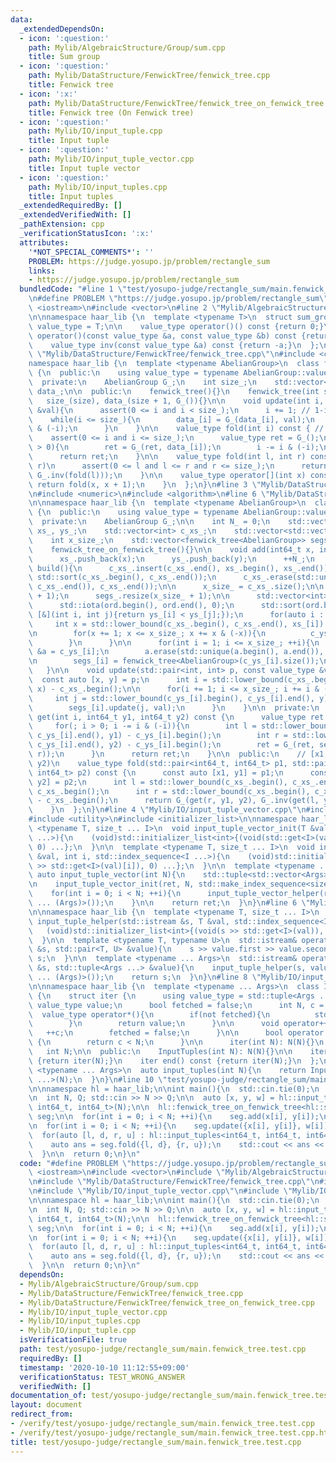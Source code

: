 ```yaml
---
data:
  _extendedDependsOn:
  - icon: ':question:'
    path: Mylib/AlgebraicStructure/Group/sum.cpp
    title: Sum group
  - icon: ':question:'
    path: Mylib/DataStructure/FenwickTree/fenwick_tree.cpp
    title: Fenwick tree
  - icon: ':x:'
    path: Mylib/DataStructure/FenwickTree/fenwick_tree_on_fenwick_tree.cpp
    title: Fenwick tree (On Fenwick tree)
  - icon: ':question:'
    path: Mylib/IO/input_tuple.cpp
    title: Input tuple
  - icon: ':question:'
    path: Mylib/IO/input_tuple_vector.cpp
    title: Input tuple vector
  - icon: ':question:'
    path: Mylib/IO/input_tuples.cpp
    title: Input tuples
  _extendedRequiredBy: []
  _extendedVerifiedWith: []
  _pathExtension: cpp
  _verificationStatusIcon: ':x:'
  attributes:
    '*NOT_SPECIAL_COMMENTS*': ''
    PROBLEM: https://judge.yosupo.jp/problem/rectangle_sum
    links:
    - https://judge.yosupo.jp/problem/rectangle_sum
  bundledCode: "#line 1 \"test/yosupo-judge/rectangle_sum/main.fenwick_tree.test.cpp\"\
    \n#define PROBLEM \"https://judge.yosupo.jp/problem/rectangle_sum\"\n\n#include\
    \ <iostream>\n#include <vector>\n#line 2 \"Mylib/AlgebraicStructure/Group/sum.cpp\"\
    \n\nnamespace haar_lib {\n  template <typename T>\n  struct sum_group {\n    using\
    \ value_type = T;\n\n    value_type operator()() const {return 0;}\n    value_type\
    \ operator()(const value_type &a, const value_type &b) const {return a + b;}\n\
    \    value_type inv(const value_type &a) const {return -a;}\n  };\n}\n#line 3\
    \ \"Mylib/DataStructure/FenwickTree/fenwick_tree.cpp\"\n#include <cassert>\n\n\
    namespace haar_lib {\n  template <typename AbelianGroup>\n  class fenwick_tree\
    \ {\n  public:\n    using value_type = typename AbelianGroup::value_type;\n\n\
    \  private:\n    AbelianGroup G_;\n    int size_;\n    std::vector<value_type>\
    \ data_;\n\n  public:\n    fenwick_tree(){}\n    fenwick_tree(int size):\n   \
    \   size_(size), data_(size + 1, G_()){}\n\n    void update(int i, const value_type\
    \ &val){\n      assert(0 <= i and i < size_);\n      i += 1; // 1-index\n\n  \
    \    while(i <= size_){\n        data_[i] = G_(data_[i], val);\n        i += i\
    \ & (-i);\n      }\n    }\n\n    value_type fold(int i) const { // [0, i)\n  \
    \    assert(0 <= i and i <= size_);\n      value_type ret = G_();\n\n      while(i\
    \ > 0){\n        ret = G_(ret, data_[i]);\n        i -= i & (-i);\n      }\n\n\
    \      return ret;\n    }\n\n    value_type fold(int l, int r) const { // [l,\
    \ r)\n      assert(0 <= l and l <= r and r <= size_);\n      return G_(fold(r),\
    \ G_.inv(fold(l)));\n    }\n\n    value_type operator[](int x) const {\n     \
    \ return fold(x, x + 1);\n    }\n  };\n}\n#line 3 \"Mylib/DataStructure/FenwickTree/fenwick_tree_on_fenwick_tree.cpp\"\
    \n#include <numeric>\n#include <algorithm>\n#line 6 \"Mylib/DataStructure/FenwickTree/fenwick_tree_on_fenwick_tree.cpp\"\
    \n\nnamespace haar_lib {\n  template <typename AbelianGroup>\n  class fenwick_tree_on_fenwick_tree\
    \ {\n  public:\n    using value_type = typename AbelianGroup::value_type;\n\n\
    \  private:\n    AbelianGroup G_;\n\n    int N_ = 0;\n    std::vector<int64_t>\
    \ xs_, ys_;\n    std::vector<int> c_xs_;\n    std::vector<std::vector<int>> c_ys_;\n\
    \    int x_size_;\n    std::vector<fenwick_tree<AbelianGroup>> segs_;\n\n  public:\n\
    \    fenwick_tree_on_fenwick_tree(){}\n\n    void add(int64_t x, int64_t y){\n\
    \      xs_.push_back(x);\n      ys_.push_back(y);\n      ++N_;\n    }\n\n    void\
    \ build(){\n      c_xs_.insert(c_xs_.end(), xs_.begin(), xs_.end());\n\n     \
    \ std::sort(c_xs_.begin(), c_xs_.end());\n      c_xs_.erase(std::unique(c_xs_.begin(),\
    \ c_xs_.end()), c_xs_.end());\n\n      x_size_ = c_xs_.size();\n\n      c_ys_.resize(x_size_\
    \ + 1);\n      segs_.resize(x_size_ + 1);\n\n      std::vector<int> ord(N_);\n\
    \      std::iota(ord.begin(), ord.end(), 0);\n      std::sort(ord.begin(), ord.end(),\
    \ [&](int i, int j){return ys_[i] < ys_[j];});\n      for(auto i : ord){\n   \
    \     int x = std::lower_bound(c_xs_.begin(), c_xs_.end(), xs_[i]) - c_xs_.begin();\n\
    \n        for(x += 1; x <= x_size_; x += x & (-x)){\n          c_ys_[x].emplace_back(ys_[i]);\n\
    \        }\n      }\n\n      for(int i = 1; i <= x_size_; ++i){\n        auto\
    \ &a = c_ys_[i];\n        a.erase(std::unique(a.begin(), a.end()), a.end());\n\
    \n        segs_[i] = fenwick_tree<AbelianGroup>(c_ys_[i].size());\n      }\n \
    \   }\n\n    void update(std::pair<int, int> p, const value_type &val){\n    \
    \  const auto [x, y] = p;\n      int i = std::lower_bound(c_xs_.begin(), c_xs_.end(),\
    \ x) - c_xs_.begin();\n\n      for(i += 1; i <= x_size_; i += i & (-i)){\n   \
    \     int j = std::lower_bound(c_ys_[i].begin(), c_ys_[i].end(), y) - c_ys_[i].begin();\n\
    \        segs_[i].update(j, val);\n      }\n    }\n\n  private:\n    value_type\
    \ get(int i, int64_t y1, int64_t y2) const {\n      value_type ret = G_();\n \
    \     for(; i > 0; i -= i & (-i)){\n        int l = std::lower_bound(c_ys_[i].begin(),\
    \ c_ys_[i].end(), y1) - c_ys_[i].begin();\n        int r = std::lower_bound(c_ys_[i].begin(),\
    \ c_ys_[i].end(), y2) - c_ys_[i].begin();\n        ret = G_(ret, segs_[i].fold(l,\
    \ r));\n      }\n      return ret;\n    }\n\n  public:\n    // [x1, x2), [y1,\
    \ y2)\n    value_type fold(std::pair<int64_t, int64_t> p1, std::pair<int64_t,\
    \ int64_t> p2) const {\n      const auto [x1, y1] = p1;\n      const auto [x2,\
    \ y2] = p2;\n      int l = std::lower_bound(c_xs_.begin(), c_xs_.end(), x1) -\
    \ c_xs_.begin();\n      int r = std::lower_bound(c_xs_.begin(), c_xs_.end(), x2)\
    \ - c_xs_.begin();\n      return G_(get(r, y1, y2), G_.inv(get(l, y1, y2)));\n\
    \    }\n  };\n}\n#line 4 \"Mylib/IO/input_tuple_vector.cpp\"\n#include <tuple>\n\
    #include <utility>\n#include <initializer_list>\n\nnamespace haar_lib {\n  template\
    \ <typename T, size_t ... I>\n  void input_tuple_vector_init(T &val, int N, std::index_sequence<I\
    \ ...>){\n    (void)std::initializer_list<int>{(void(std::get<I>(val).resize(N)),\
    \ 0) ...};\n  }\n\n  template <typename T, size_t ... I>\n  void input_tuple_vector_helper(T\
    \ &val, int i, std::index_sequence<I ...>){\n    (void)std::initializer_list<int>{(void(std::cin\
    \ >> std::get<I>(val)[i]), 0) ...};\n  }\n\n  template <typename ... Args>\n \
    \ auto input_tuple_vector(int N){\n    std::tuple<std::vector<Args> ...> ret;\n\
    \n    input_tuple_vector_init(ret, N, std::make_index_sequence<sizeof ... (Args)>());\n\
    \    for(int i = 0; i < N; ++i){\n      input_tuple_vector_helper(ret, i, std::make_index_sequence<sizeof\
    \ ... (Args)>());\n    }\n\n    return ret;\n  }\n}\n#line 6 \"Mylib/IO/input_tuple.cpp\"\
    \n\nnamespace haar_lib {\n  template <typename T, size_t ... I>\n  static void\
    \ input_tuple_helper(std::istream &s, T &val, std::index_sequence<I ...>){\n \
    \   (void)std::initializer_list<int>{(void(s >> std::get<I>(val)), 0) ...};\n\
    \  }\n\n  template <typename T, typename U>\n  std::istream& operator>>(std::istream\
    \ &s, std::pair<T, U> &value){\n    s >> value.first >> value.second;\n    return\
    \ s;\n  }\n\n  template <typename ... Args>\n  std::istream& operator>>(std::istream\
    \ &s, std::tuple<Args ...> &value){\n    input_tuple_helper(s, value, std::make_index_sequence<sizeof\
    \ ... (Args)>());\n    return s;\n  }\n}\n#line 8 \"Mylib/IO/input_tuples.cpp\"\
    \n\nnamespace haar_lib {\n  template <typename ... Args>\n  class InputTuples\
    \ {\n    struct iter {\n      using value_type = std::tuple<Args ...>;\n     \
    \ value_type value;\n      bool fetched = false;\n      int N, c = 0;\n\n    \
    \  value_type operator*(){\n        if(not fetched){\n          std::cin >> value;\n\
    \        }\n        return value;\n      }\n\n      void operator++(){\n     \
    \   ++c;\n        fetched = false;\n      }\n\n      bool operator!=(iter &) const\
    \ {\n        return c < N;\n      }\n\n      iter(int N): N(N){}\n    };\n\n \
    \   int N;\n\n  public:\n    InputTuples(int N): N(N){}\n\n    iter begin() const\
    \ {return iter(N);}\n    iter end() const {return iter(N);}\n  };\n\n  template\
    \ <typename ... Args>\n  auto input_tuples(int N){\n    return InputTuples<Args\
    \ ...>(N);\n  }\n}\n#line 10 \"test/yosupo-judge/rectangle_sum/main.fenwick_tree.test.cpp\"\
    \n\nnamespace hl = haar_lib;\n\nint main(){\n  std::cin.tie(0);\n  std::ios::sync_with_stdio(false);\n\
    \n  int N, Q; std::cin >> N >> Q;\n\n  auto [x, y, w] = hl::input_tuple_vector<int64_t,\
    \ int64_t, int64_t>(N);\n\n  hl::fenwick_tree_on_fenwick_tree<hl::sum_group<int64_t>>\
    \ seg;\n\n  for(int i = 0; i < N; ++i){\n    seg.add(x[i], y[i]);\n  }\n\n  seg.build();\n\
    \n  for(int i = 0; i < N; ++i){\n    seg.update({x[i], y[i]}, w[i]);\n  }\n\n\
    \  for(auto [l, d, r, u] : hl::input_tuples<int64_t, int64_t, int64_t, int64_t>(Q)){\n\
    \    auto ans = seg.fold({l, d}, {r, u});\n    std::cout << ans << std::endl;\n\
    \  }\n\n  return 0;\n}\n"
  code: "#define PROBLEM \"https://judge.yosupo.jp/problem/rectangle_sum\"\n\n#include\
    \ <iostream>\n#include <vector>\n#include \"Mylib/AlgebraicStructure/Group/sum.cpp\"\
    \n#include \"Mylib/DataStructure/FenwickTree/fenwick_tree.cpp\"\n#include \"Mylib/DataStructure/FenwickTree/fenwick_tree_on_fenwick_tree.cpp\"\
    \n#include \"Mylib/IO/input_tuple_vector.cpp\"\n#include \"Mylib/IO/input_tuples.cpp\"\
    \n\nnamespace hl = haar_lib;\n\nint main(){\n  std::cin.tie(0);\n  std::ios::sync_with_stdio(false);\n\
    \n  int N, Q; std::cin >> N >> Q;\n\n  auto [x, y, w] = hl::input_tuple_vector<int64_t,\
    \ int64_t, int64_t>(N);\n\n  hl::fenwick_tree_on_fenwick_tree<hl::sum_group<int64_t>>\
    \ seg;\n\n  for(int i = 0; i < N; ++i){\n    seg.add(x[i], y[i]);\n  }\n\n  seg.build();\n\
    \n  for(int i = 0; i < N; ++i){\n    seg.update({x[i], y[i]}, w[i]);\n  }\n\n\
    \  for(auto [l, d, r, u] : hl::input_tuples<int64_t, int64_t, int64_t, int64_t>(Q)){\n\
    \    auto ans = seg.fold({l, d}, {r, u});\n    std::cout << ans << std::endl;\n\
    \  }\n\n  return 0;\n}\n"
  dependsOn:
  - Mylib/AlgebraicStructure/Group/sum.cpp
  - Mylib/DataStructure/FenwickTree/fenwick_tree.cpp
  - Mylib/DataStructure/FenwickTree/fenwick_tree_on_fenwick_tree.cpp
  - Mylib/IO/input_tuple_vector.cpp
  - Mylib/IO/input_tuples.cpp
  - Mylib/IO/input_tuple.cpp
  isVerificationFile: true
  path: test/yosupo-judge/rectangle_sum/main.fenwick_tree.test.cpp
  requiredBy: []
  timestamp: '2020-10-10 11:12:55+09:00'
  verificationStatus: TEST_WRONG_ANSWER
  verifiedWith: []
documentation_of: test/yosupo-judge/rectangle_sum/main.fenwick_tree.test.cpp
layout: document
redirect_from:
- /verify/test/yosupo-judge/rectangle_sum/main.fenwick_tree.test.cpp
- /verify/test/yosupo-judge/rectangle_sum/main.fenwick_tree.test.cpp.html
title: test/yosupo-judge/rectangle_sum/main.fenwick_tree.test.cpp
---
```

